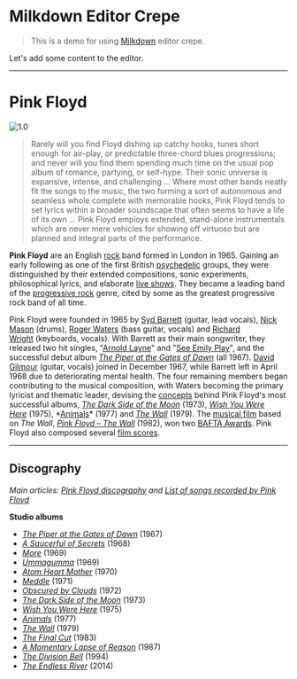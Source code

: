 # Milkdown Editor Crepe

> This is a demo for using [Milkdown](https://milkdown.dev) editor crepe.

Let's add some content to the editor.

---

# Pink Floyd

![1.0](https://upload.wikimedia.org/wikipedia/en/d/d6/Pink_Floyd_-_all_members.jpg "Pink Floyd in January 1968.")

> Rarely will you find Floyd dishing up catchy hooks, tunes short enough for air-play, or predictable three-chord blues progressions; and never will you find them spending much time on the usual pop album of romance, partying, or self-hype. Their sonic universe is expansive, intense, and challenging ... Where most other bands neatly fit the songs to the music, the two forming a sort of autonomous and seamless whole complete with memorable hooks, Pink Floyd tends to set lyrics within a broader soundscape that often seems to have a life of its own ... Pink Floyd employs extended, stand-alone instrumentals which are never mere vehicles for showing off virtuoso but are planned and integral parts of the performance.

**Pink Floyd** are an English [rock](https://en.wikipedia.org/wiki/Rock_music "Rock music") band formed in London in 1965. Gaining an early following as one of the first British [psychedelic](https://en.wikipedia.org/wiki/Psychedelic_music "Psychedelic music") groups, they were distinguished by their extended compositions, sonic experiments, philosophical lyrics, and elaborate [live shows](https://en.wikipedia.org/wiki/Pink_Floyd_live_performances "Pink Floyd live performances"). They became a leading band of the [progressive rock](https://en.wikipedia.org/wiki/Progressive_rock "Progressive rock") genre, cited by some as the greatest progressive rock band of all time.

Pink Floyd were founded in 1965 by [Syd Barrett](https://en.wikipedia.org/wiki/Syd_Barrett "Syd Barrett") (guitar, lead vocals), [Nick Mason](https://en.wikipedia.org/wiki/Nick_Mason "Nick Mason") (drums), [Roger Waters](https://en.wikipedia.org/wiki/Roger_Waters "Roger Waters") (bass guitar, vocals) and [Richard Wright](https://en.wikipedia.org/wiki/Richard_Wright_\\(musician\\) "Richard Wright (musician)") (keyboards, vocals). With Barrett as their main songwriter, they released two hit singles, "[Arnold Layne](https://en.wikipedia.org/wiki/Arnold_Layne "Arnold Layne")" and "[See Emily Play](https://en.wikipedia.org/wiki/See_Emily_Play "See Emily Play")", and the successful debut album *[The Piper at the Gates of Dawn](https://en.wikipedia.org/wiki/The_Piper_at_the_Gates_of_Dawn "The Piper at the Gates of Dawn")* (all 1967). [David Gilmour](https://en.wikipedia.org/wiki/David_Gilmour "David Gilmour") (guitar, vocals) joined in December 1967, while Barrett left in April 1968 due to deteriorating mental health. The four remaining members began contributing to the musical composition, with Waters becoming the primary lyricist and thematic leader, devising the [concepts](https://en.wikipedia.org/wiki/Concept_album "Concept album") behind Pink Floyd's most successful albums, *[The Dark Side of the Moon](https://en.wikipedia.org/wiki/The_Dark_Side_of_the_Moon "The Dark Side of the Moon")* (1973), *[Wish You Were Here](https://en.wikipedia.org/wiki/Wish_You_Were_Here_\\(Pink_Floyd_album\\) "Wish You Were Here (Pink Floyd album)")* (1975), *[Animals](https://en.wikipedia.org/wiki/Animals_\\(Pink_Floyd_album\\))* (1977) and *[The Wall](https://en.wikipedia.org/wiki/The_Wall "The Wall")* (1979). The [musical film](https://en.wikipedia.org/wiki/Musical_film "Musical film") based on *The Wall*, *[Pink Floyd – The Wall](https://en.wikipedia.org/wiki/Pink_Floyd_%E2%80%93_The_Wall "Pink Floyd – The Wall")* (1982), won two [BAFTA Awards](https://en.wikipedia.org/wiki/BAFTA_Awards "BAFTA Awards"). Pink Floyd also composed several [film scores](https://en.wikipedia.org/wiki/Film_score "Film score").

---

## Discography

*Main articles: [Pink Floyd discography](https://en.wikipedia.org/wiki/Pink_Floyd_discography "Pink Floyd discography") and [List of songs recorded by Pink Floyd](https://en.wikipedia.org/wiki/List_of_songs_recorded_by_Pink_Floyd "List of songs recorded by Pink Floyd")*

**Studio albums**

* *[The Piper at the Gates of Dawn](https://en.wikipedia.org/wiki/The_Piper_at_the_Gates_of_Dawn "The Piper at the Gates of Dawn")* (1967)
* *[A Saucerful of Secrets](https://en.wikipedia.org/wiki/A_Saucerful_of_Secrets "A Saucerful of Secrets")* (1968)
* *[More](https://en.wikipedia.org/wiki/More_\\(soundtrack\\) "More (soundtrack)")* (1969)
* *[Ummagumma](https://en.wikipedia.org/wiki/Ummagumma "Ummagumma")* (1969)
* *[Atom Heart Mother](https://en.wikipedia.org/wiki/Atom_Heart_Mother "Atom Heart Mother")* (1970)
* *[Meddle](https://en.wikipedia.org/wiki/Meddle "Meddle")* (1971)
* *[Obscured by Clouds](https://en.wikipedia.org/wiki/Obscured_by_Clouds "Obscured by Clouds")* (1972)
* *[The Dark Side of the Moon](https://en.wikipedia.org/wiki/The_Dark_Side_of_the_Moon "The Dark Side of the Moon")* (1973)
* *[Wish You Were Here](https://en.wikipedia.org/wiki/Wish_You_Were_Here_\\(Pink_Floyd_album\\) "Wish You Were Here (Pink Floyd album)")* (1975)
* *[Animals](https://en.wikipedia.org/wiki/Animals_\\(Pink_Floyd_album\\) "Animals (Pink Floyd album)")* (1977)
* *[The Wall](https://en.wikipedia.org/wiki/The_Wall "The Wall")* (1979)
* *[The Final Cut](https://en.wikipedia.org/wiki/The_Final_Cut_\\(album\\) "The Final Cut (album)")* (1983)
* *[A Momentary Lapse of Reason](https://en.wikipedia.org/wiki/A_Momentary_Lapse_of_Reason "A Momentary Lapse of Reason")* (1987)
* *[The Division Bell](https://en.wikipedia.org/wiki/The_Division_Bell "The Division Bell")* (1994)
* *[The Endless River](https://en.wikipedia.org/wiki/The_Endless_River "The Endless River")* (2014)
